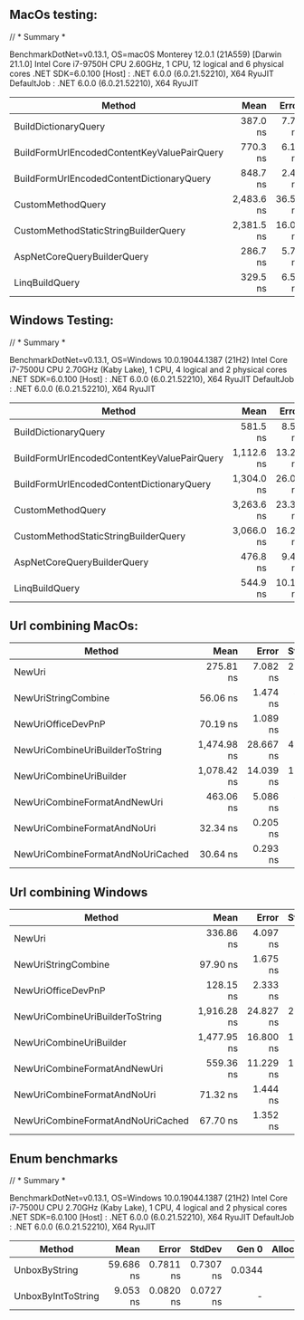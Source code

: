 ## MacOs testing:
// * Summary *

BenchmarkDotNet=v0.13.1, OS=macOS Monterey 12.0.1 (21A559) [Darwin 21.1.0]
Intel Core i7-9750H CPU 2.60GHz, 1 CPU, 12 logical and 6 physical cores
.NET SDK=6.0.100
[Host]     : .NET 6.0.0 (6.0.21.52210), X64 RyuJIT
DefaultJob : .NET 6.0.0 (6.0.21.52210), X64 RyuJIT

|                                      Method |       Mean |    Error |   StdDev |     Median |  Gen 0 | Allocated |
|-------------------------------------------- |-----------:|---------:|---------:|-----------:|-------:|----------:|
|                        BuildDictionaryQuery |   387.0 ns |  7.70 ns | 21.08 ns |   384.4 ns | 0.1540 |     968 B |
| BuildFormUrlEncodedContentKeyValuePairQuery |   770.3 ns |  6.18 ns |  5.78 ns |   773.1 ns | 0.2232 |   1,400 B |
|   BuildFormUrlEncodedContentDictionaryQuery |   848.7 ns |  2.44 ns |  2.28 ns |   849.1 ns | 0.2518 |   1,584 B |
|                           CustomMethodQuery | 2,483.6 ns | 36.50 ns | 56.82 ns | 2,455.9 ns | 0.1945 |   1,232 B |
|        CustomMethodStaticStringBuilderQuery | 2,381.5 ns | 16.03 ns | 12.52 ns | 2,381.5 ns | 0.1373 |     880 B |
|                 AspNetCoreQueryBuilderQuery |   286.7 ns |  5.75 ns |  8.60 ns |   282.6 ns | 0.1183 |     744 B |
|                              LinqBuildQuery |   329.5 ns |  6.52 ns | 11.77 ns |   324.9 ns | 0.1273 |     800 B |

## Windows Testing:
// * Summary *

BenchmarkDotNet=v0.13.1, OS=Windows 10.0.19044.1387 (21H2)
Intel Core i7-7500U CPU 2.70GHz (Kaby Lake), 1 CPU, 4 logical and 2 physical cores
.NET SDK=6.0.100
[Host]     : .NET 6.0.0 (6.0.21.52210), X64 RyuJIT
DefaultJob : .NET 6.0.0 (6.0.21.52210), X64 RyuJIT


|                                      Method |       Mean |    Error |   StdDev |  Gen 0 | Allocated |
|-------------------------------------------- |-----------:|---------:|---------:|-------:|----------:|
|                        BuildDictionaryQuery |   581.5 ns |  8.52 ns |  7.97 ns | 0.4625 |     968 B |
| BuildFormUrlEncodedContentKeyValuePairQuery | 1,112.6 ns | 13.21 ns | 10.31 ns | 0.6695 |   1,400 B |
|   BuildFormUrlEncodedContentDictionaryQuery | 1,304.0 ns | 26.01 ns | 55.99 ns | 0.7572 |   1,584 B |
|                           CustomMethodQuery | 3,263.6 ns | 23.32 ns | 21.81 ns | 0.5875 |   1,232 B |
|        CustomMethodStaticStringBuilderQuery | 3,066.0 ns | 16.22 ns | 14.38 ns | 0.4196 |     880 B |
|                 AspNetCoreQueryBuilderQuery |   476.8 ns |  9.49 ns | 13.61 ns | 0.3557 |     744 B |
|                              LinqBuildQuery |   544.9 ns | 10.15 ns | 10.43 ns | 0.3824 |     800 B |

## Url combining MacOs:

|                            Method |        Mean |     Error |    StdDev |  Gen 0 |  Gen 1 | Allocated |
|---------------------------------- |------------:|----------:|----------:|-------:|-------:|----------:|
|                            NewUri |   275.81 ns |  7.082 ns | 20.090 ns | 0.0367 | 0.0005 |     232 B |
|               NewUriStringCombine |    56.06 ns |  1.474 ns |  4.346 ns | 0.0395 |      - |     248 B |
|                NewUriOfficeDevPnP |    70.19 ns |  1.089 ns |  0.966 ns | 0.0395 |      - |     248 B |
|   NewUriCombineUriBuilderToString | 1,474.98 ns | 28.667 ns | 41.113 ns | 0.1755 |      - |   1,104 B |
|           NewUriCombineUriBuilder | 1,078.42 ns | 14.039 ns | 12.445 ns | 0.1335 |      - |     840 B |
|      NewUriCombineFormatAndNewUri |   463.06 ns |  5.086 ns |  4.247 ns | 0.0634 |      - |     400 B |
|       NewUriCombineFormatAndNoUri |    32.34 ns |  0.205 ns |  0.191 ns | 0.0293 |      - |     184 B |
| NewUriCombineFormatAndNoUriCached |    30.64 ns |  0.293 ns |  0.274 ns | 0.0293 |      - |     184 B |

## Url combining Windows

|                            Method |        Mean |     Error |    StdDev |  Gen 0 | Allocated |
|---------------------------------- |------------:|----------:|----------:|-------:|----------:|
|                            NewUri |   336.86 ns |  4.097 ns |  3.632 ns | 0.1106 |     232 B |
|               NewUriStringCombine |    97.90 ns |  1.675 ns |  2.057 ns | 0.1186 |     248 B |
|                NewUriOfficeDevPnP |   128.15 ns |  2.333 ns |  2.292 ns | 0.1185 |     248 B |
|   NewUriCombineUriBuilderToString | 1,916.28 ns | 24.827 ns | 23.223 ns | 0.5264 |   1,104 B |
|           NewUriCombineUriBuilder | 1,477.95 ns | 16.800 ns | 14.893 ns | 0.4005 |     840 B |
|      NewUriCombineFormatAndNewUri |   559.36 ns | 11.229 ns | 10.504 ns | 0.1907 |     400 B |
|       NewUriCombineFormatAndNoUri |    71.32 ns |  1.444 ns |  2.205 ns | 0.0880 |     184 B |
| NewUriCombineFormatAndNoUriCached |    67.70 ns |  1.352 ns |  1.939 ns | 0.0880 |     184 B |

## Enum benchmarks

// * Summary *

BenchmarkDotNet=v0.13.1, OS=Windows 10.0.19044.1387 (21H2)
Intel Core i7-7500U CPU 2.70GHz (Kaby Lake), 1 CPU, 4 logical and 2 physical cores
.NET SDK=6.0.100
[Host]     : .NET 6.0.0 (6.0.21.52210), X64 RyuJIT
DefaultJob : .NET 6.0.0 (6.0.21.52210), X64 RyuJIT


| Method             |      Mean |     Error |    StdDev |  Gen 0 | Allocated |
|--------------------|----------:|----------:|----------:|-------:|----------:|
| UnboxByString      | 59.686 ns | 0.7811 ns | 0.7307 ns | 0.0344 |      72 B |
| UnboxByIntToString |  9.053 ns | 0.0820 ns | 0.0727 ns |      - |         - |
